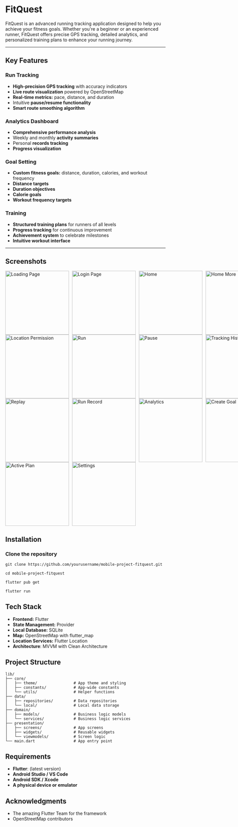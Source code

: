 # FitQuest 

FitQuest is an advanced running tracking application designed to help you achieve your fitness goals. Whether you're a beginner or an experienced runner, FitQuest offers precise GPS tracking, detailed analytics, and personalized training plans to enhance your running journey.

---

## Key Features 

### Run Tracking
-  **High-precision GPS tracking** with accuracy indicators
-  **Live route visualization** powered by OpenStreetMap
-  **Real-time metrics:** pace, distance, and duration
-  Intuitive **pause/resume functionality**
-  **Smart route smoothing algorithm**

### Analytics Dashboard
-  **Comprehensive performance analysis**
-  Weekly and monthly **activity summaries**
-  Personal **records tracking**
-  **Progress visualization**

### Goal Setting
-  **Custom fitness goals:** distance, duration, calories, and workout frequency
-  **Distance targets**
-  **Duration objectives**
-  **Calorie goals**
-  **Workout frequency targets**

### Training
-  **Structured training plans** for runners of all levels
-  **Progress tracking** for continuous improvement
-  **Achievement system** to celebrate milestones
-  **Intuitive workout interface**

---

## Screenshots

<div style="display: grid; grid-template-columns: repeat(4, 1fr); gap: 10px;">
    <img src="https://github.com/user-attachments/assets/0079b86a-c664-4012-8c54-ab093e006db9" width="200" alt="Loading Page">
    <img src="https://github.com/user-attachments/assets/96fa76c8-5826-4918-a199-314e42bf50aa" width="200" alt="Login Page">
    <img src="https://github.com/user-attachments/assets/3d06fe4f-9d4e-42fc-b335-7c029c5cfabe" width="200" alt="Home">
    <img src="https://github.com/user-attachments/assets/760e79c8-f3a9-45bf-b534-54809ff55c92" width="200" alt="Home More">
</div>

<div style="display: grid; grid-template-columns: repeat(4, 1fr); gap: 10px;">
    <img src="https://github.com/user-attachments/assets/0d2ff93f-50c8-45c1-b567-aa4b4b157e73" width="200" alt="Location Permission">
    <img src="https://github.com/user-attachments/assets/eacf5b7b-8d1a-4923-8c73-7ba5e80425ed" width="200" alt="Run">
    <img src="https://github.com/user-attachments/assets/960c5c4c-2e26-4758-a64a-ef82127bb82f" width="200" alt="Pause">
    <img src="https://github.com/user-attachments/assets/a7dd2197-f90d-46af-8174-b0b8fa8dd0c9" width="200" alt="Tracking History">
</div>

<div style="display: grid; grid-template-columns: repeat(4, 1fr); gap: 10px;">
    <img src="https://github.com/user-attachments/assets/49c7566c-c3e5-443b-937e-2ea5e34237fb" width="200" alt="Replay">
    <img src="https://github.com/user-attachments/assets/6e073eba-f8ac-414b-a9b7-a2e8beec0f7e" width="200" alt="Run Record">
    <img src="https://github.com/user-attachments/assets/245c38be-a814-470f-83f1-de69e7e728ca" width="200" alt="Analytics">
    <img src="https://github.com/user-attachments/assets/c8f6bc3a-9454-4ea1-910c-5153cbed7023" width="200" alt="Create Goal">
</div>

<div style="display: grid; grid-template-columns: repeat(4, 1fr); gap: 10px;">
    <img src="https://github.com/user-attachments/assets/cf9aa914-abfc-4c8b-874a-2c7586b42fbd" width="200" alt="Active Plan">
    <img src="https://github.com/user-attachments/assets/c26acddc-2b18-476f-b0af-f270fa8e1cac" width="200" alt="Settings">
</div>

## Installation 

### Clone the repository
```
git clone https://github.com/yourusername/mobile-project-fitquest.git
```
```
cd mobile-project-fitquest
```
```
flutter pub get
```
```
flutter run
```

## Tech Stack
-  **Frontend:** Flutter 
-  **State Management:** Provider 
-  **Local Database:** SQLite
-  **Map:** OpenStreetMap with flutter_map
-  **Location Services:** Flutter Location
-  **Architecture**: MVVM with Clean Architecture

## Project Structure
```
lib/
├── core/
│   ├── theme/                # App theme and styling
│   ├── constants/            # App-wide constants
│   └── utils/                # Helper functions
├── data/
│   ├── repositories/         # Data repositories
│   └── local/                # Local data storage
├── domain/
│   ├── models/               # Business logic models
│   └── services/             # Business logic services
├── presentation/
│   ├── screens/              # App screens
│   ├── widgets/              # Reusable widgets
│   └── viewmodels/           # Screen logic
└── main.dart                 # App entry point
```

## Requirements
- **Flutter**: (latest version)
- **Android Studio / VS Code**
- **Android SDK / Xcode**
- **A physical device or emulator**

## Acknowledgments 
- The amazing Flutter Team for the framework
- OpenStreetMap contributors
